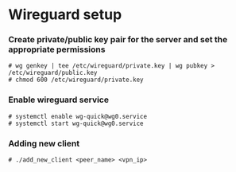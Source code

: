 # Wireguard setup

### Create private/public key pair for the server and set the appropriate permissions
```
# wg genkey | tee /etc/wireguard/private.key | wg pubkey > /etc/wireguard/public.key
# chmod 600 /etc/wireguard/private.key
```

### Enable wireguard service
```
# systemctl enable wg-quick@wg0.service
# systemctl start wg-quick@wg0.service
```

### Adding new client
```
# ./add_new_client <peer_name> <vpn_ip>
```
